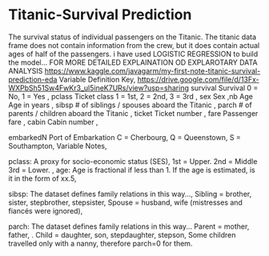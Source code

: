 # Titanic-Survival Prediction
The survival status of individual passengers on the Titanic. The titanic data frame does not contain information from the crew, but it does contain actual ages of half of the passengers.
i have used LOGISTIC REGRESSION to build the model...
FOR MORE DETAILED EXPLAINATION OD EXPLAROTARY DATA ANALYSIS
https://www.kaggle.com/javagarm/my-first-note-titanic-survival-prediction-eda
Variable	Definition	Key,
https://drive.google.com/file/d/13Fx-WXPbSh51Sw4FwKr3_ul5ineK7URs/view?usp=sharing
survival	Survival	0 = No, 1 = Yes , 
pclass	Ticket class	1 = 1st, 2 = 2nd, 3 = 3rd , 
sex	Sex	,nb 
Age	Age in years	,
sibsp	# of siblings / spouses aboard the Titanic	,
parch	# of parents / children aboard the Titanic	,
ticket	Ticket number	,
fare	Passenger fare	,
cabin	Cabin number	,


embarkedN	Port of Embarkation	C = Cherbourg, Q = Queenstown, S = Southampton,
Variable Notes,


pclass: A proxy for socio-economic status (SES),
1st = Upper.
2nd = Middle
3rd = Lower.
,
age: Age is fractional if less than 1. If the age is estimated, is it in the form of xx.5,

sibsp: The dataset defines family relations in this way...,
Sibling = brother, sister, stepbrother, stepsister,
Spouse = husband, wife (mistresses and fiancés were ignored),

parch: The dataset defines family relations in this way...
Parent = mother, father,
.
Child = daughter, son, stepdaughter, stepson,
Some children travelled only with a nanny, therefore parch=0 for them.
